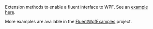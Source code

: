 Extension methods to enable a fluent interface to WPF. See an [example here](http://stackoverflow.com/questions/1347219/are-there-any-fluent-wpf-projects/10219862#10219862).

More examples are available in the [FluentWpfExamples](https://github.com/dharmatech/FluentWpfExamples) project.